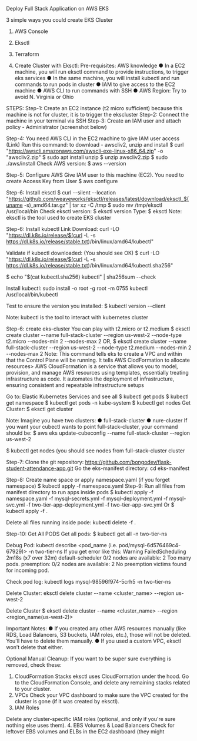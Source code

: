 Deploy Full Stack Application on AWS EKS

3 simple ways you could create EKS Cluster
1. AWS Console
2. Eksctl
3. Terraform

2. Create Cluster with Eksctl:
Pre-requisites: AWS knowledge
● In a EC2 machine, you will run eksctl command to provide instructions, to trigger eks
services
● In the same machine, you will install kubectl and run commands to run pods in cluster
● IAM to give access to the EC2 machine
● AWS CLI to run commands with SSH
● AWS Region: Try to avoid N. Virginia or Ohio

STEPS:
Step-1:
Create an EC2 instance (t2 micro sufficient) because this machine is not for cluster, it is
to trigger the ekscluster
Step-2:
Connect the machine in your terminal via SSH
Step-3:
Create an IAM user and attach policy - Administrator (screenshot below)

Step-4:
You need AWS CLI in the EC2 machine to give IAM user access (Link)
Run this command: to download - awscliv2, unzip and install
$ curl "https://awscli.amazonaws.com/awscli-exe-linux-x86_64.zip"
-o "awscliv2.zip"
$ sudo apt install unzip
$ unzip awscliv2.zip
$ sudo ./aws/install
Check AWS version:
$ aws --version

Step-5: Configure AWS
Give IAM user to this machine (EC2). You need to create Access Key from User
$ aws configure

Step-6: Install eksctl
$ curl --silent --location
"https://github.com/weaveworks/eksctl/releases/latest/download/eksctl_$(uname
-s)_amd64.tar.gz" | tar xz -C /tmp
$ sudo mv /tmp/eksctl /usr/local/bin
Check eksctl version: $ eksctl version
Type: $ eksctl
Note: eksctl is the tool used to create EKS cluster

Step-6: Install kubectl Link
Download:
curl -LO "https://dl.k8s.io/release/$(curl -L -s
https://dl.k8s.io/release/stable.txt)/bin/linux/amd64/kubectl"

Validate if kubectl downloaded: (You should see OK)
$ curl -LO "https://dl.k8s.io/release/$(curl -L -s
https://dl.k8s.io/release/stable.txt)/bin/linux/amd64/kubectl.sha256"

$ echo "$(cat kubectl.sha256) kubectl" | sha256sum --check

Install kubectl:
sudo install -o root -g root -m 0755 kubectl /usr/local/bin/kubectl

Test to ensure the version you installed:
$ kubectl version --client

Note: kubectl is the tool to interact with kubernetes cluster

Step-6: create eks-cluster
You can play with t2.micro or t2.medium
$ eksctl create cluster --name full-stack-cluster --region us-west-2 --node-type t2.micro
--nodes-min 2 --nodes-max 2
OR,
$ eksctl create cluster --name full-stack-cluster --region us-west-2 --node-type t2.medium
--nodes-min 2 --nodes-max 2
Note: This command tells eks to create a VPC and within that the Control Plane will be
running. It tells AWS ClodFormation to allocate resources>
AWS CloudFormation is a service that allows you to model, provision, and manage AWS
resources using templates, essentially treating infrastructure as code. It automates the
deployment of infrastructure, ensuring consistent and repeatable infrastructure setups

Go to: Elastic Kubernetes Services and see all
$ kubectl get pods
$ kubectl get namespace
$ kubectl get pods -n kube-system
$ kubectl get nodes
Get Cluster:
$ eksctl get cluster

Note: Imagine you have two clusters:
● full-stack-cluster
● nure-cluster
If you want your cubectl wants to point full-stack-cluster, your command should be:
$ aws eks update-cubeconfig --name full-stack-cluster --region us-west-2

$ kubectl get nodes (you should see nodes from full-stack-cluster cluster

Step-7:
Clone the git repository:
https://github.com/bongodev/flask-student-attendance-app.git
Go the eks-manifest directory: cd eks-manifest

Step-8:
Create name space or apply namespace.yaml (if you forget namespace)
$ kubectl apply -f namespace.yaml
Step-9: Run all files from manifest directory to run apps inside pods
$ kubectl apply -f namespace.yaml -f mysql-secrets.yml -f mysql-deployment.yml -f
mysql-svc.yml -f two-tier-app-deployment.yml -f two-tier-app-svc.yml
Or
$ kubectl apply -f .

Delete all files running inside pode: kubectl delete -f .

Step-10: Get All PODS
Get all pods: $ kubectl get all -n two-tier-ns

Debug Pod:
kubectl describe <pod_name (i.e. pod/mysql-6d576469c4-67929)> -n two-tier-ns
If you get error like this: Warning FailedScheduling 2m18s (x7 over 32m) default-scheduler
0/2 nodes are available: 2 Too many pods. preemption: 0/2 nodes are available: 2 No
preemption victims found for incoming pod.

Check pod log:
kubectl logs mysql-98596f974-5crh5 -n two-tier-ns

Delete Cluster: eksctl delete cluster --name <cluster_name> --region us-west-2

Delete Cluster
$ eksctl delete cluster --name <cluster_name> --region <region_name(us-west-2)>

Important Notes:
● If you created any other AWS resources manually (like RDS, Load Balancers, S3
buckets, IAM roles, etc.), those will not be deleted. You'll have to delete them manually.
● If you used a custom VPC, eksctl won’t delete that either.

Optional Manual Cleanup:
If you want to be super sure everything is removed, check these:
1. CloudFormation Stacks
eksctl uses CloudFormation under the hood. Go to the CloudFormation Console, and delete
any remaining stacks related to your cluster.
2. VPCs
Check your VPC dashboard to make sure the VPC created for the cluster is gone (if it was
created by eksctl).
3. IAM Roles

Delete any cluster-specific IAM roles (optional, and only if you're sure nothing else uses them).
4. EBS Volumes & Load Balancers
Check for leftover EBS volumes and ELBs in the EC2 dashboard (they might
